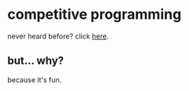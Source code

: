# competitive programming
never heard before? click [here](https://www.wikiwand.com/en/Competitive_programming).

## but... why?
because it's fun.
